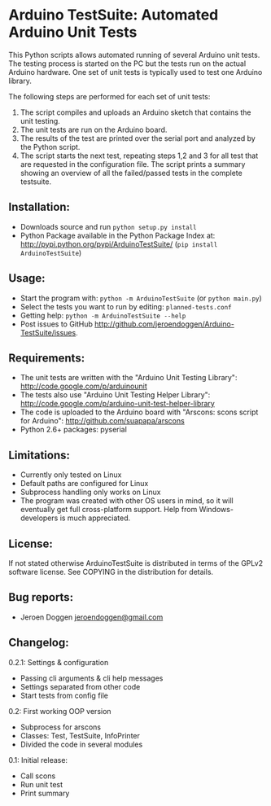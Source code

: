 Arduino TestSuite: Automated Arduino Unit Tests
===============================================
This Python scripts allows automated running of several Arduino unit tests.
The testing process is started on the PC but the tests run on the actual Arduino hardware.
One set of unit tests is typically used to test one Arduino library.

The following steps are performed for each set of unit tests:
 1. The script compiles and uploads an Arduino sketch that contains the unit testing.
 2. The unit tests are run on the Arduino board.
 3. The results of the test are printed over the serial port and analyzed by the Python script.
 4. The script starts the next test, repeating steps 1,2 and 3 for all test that are requested in the configuration file.
  The script prints a summary showing an overview of all the failed/passed tests in the complete testsuite.

Installation:
-------------
 * Downloads source and run ``python setup.py install``
 * Python Package available in the Python Package Index at: http://pypi.python.org/pypi/ArduinoTestSuite/ (``pip install ArduinoTestSuite``)

Usage:
------
 * Start the program with: ``python -m ArduinoTestSuite`` (or ``python main.py``)
 * Select the tests you want to run by editing: ``planned-tests.conf``
 * Getting help: ``python -m ArduinoTestSuite --help``
 * Post issues to GitHub <http://github.com/jeroendoggen/Arduino-TestSuite/issues>.

Requirements:
-------------
 * The unit tests are written with the "Arduino Unit Testing Library": http://code.google.com/p/arduinounit
 * The tests also use "Arduino Unit Testing Helper Library": http://code.google.com/p/arduino-unit-test-helper-library
 * The code is uploaded to the Arduino board with "Arscons: scons script for Arduino": http://github.com/suapapa/arscons
 * Python 2.6+ packages: pyserial

Limitations:
------------
 * Currently only tested on Linux
  * Default paths are configured for Linux
  * Subprocess handling only works on Linux
 * The program was created with other OS users in mind, so it will eventually get full cross-platform support. Help from Windows-developers is much appreciated.

License:
--------
If not stated otherwise ArduinoTestSuite is distributed in terms of the GPLv2 software license.
See COPYING in the distribution for details.

Bug reports:
------------
 * Jeroen Doggen <jeroendoggen@gmail.com>

Changelog:
----------
0.2.1: Settings & configuration
 * Passing cli arguments & cli help messages
 * Settings separated from other code
 * Start tests from config file

0.2: First working OOP version
 * Subprocess for arscons
 * Classes: Test, TestSuite, InfoPrinter
 * Divided the code in several modules

0.1: Initial release:
 * Call scons
 * Run unit test
 * Print summary
